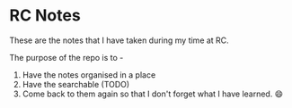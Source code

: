 # RC Notes

These are the notes that I have taken during my time at RC.

The purpose of the repo is to -

1. Have the notes organised in a place
2. Have the searchable (TODO)
3. Come back to them again so that I don't forget what I have learned. :smile: